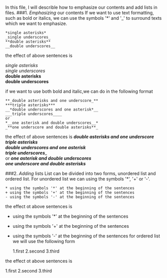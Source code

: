 In this file, I will describle how to emphasize our contents and add lists in files.
###1. *Emphasizing* our contents
If we want to use text formatting, such as bold or italics, we can use the symbols '*' and '_' to surround texts which we want to emphasize.

	*single asterisks*
	_single underscores_
	**double asterisks**
	__double underscores__

the effect of above sentences is

*single asterisks*  
_single underscores_  
**double asterisks**  
__double underscores__  
	
if we want to use both bold and italic,we can do in the following format

	**_double asterisks and one underscore_**
	***triple asterisks***
	__*double underscores and one asterisk*__
	___triple underscores____
	or
	*__one asterisk and double underscores__*
	_**one underscore and double asterisks**_
	
the effect of above sentences is 
**_double asterisks and one underscore_**  
***triple asterisks***  
__*double underscores and one asterisk*__  
___triple underscores____  
or 
*__one asterisk and double underscores__*  
_**one underscore and double asterisks**_  

###2. *Adding* lists
List can be divided into two forms, unordered list and ordered list. For unordered list we can using the symbols '*', '+' or '-'. 

	* using the symbols '*' at the beginning of the sentences
	+ using the symbols '+' at the beginning of the sentences
	- using the symbols '-' at the beginning of the sentences
	
the effect ot above sentences is 
* using the symbols '*' at the beginning of the sentences
+ using the symbols '+' at the beginning of the sentences
- using the symbols '-' at the beginning of the sentences
for ordered list we will use the following form

	1.first
	2.second
	3.third
	
the effect ot above sentences is 
	
1.first
2.second
3.third	
